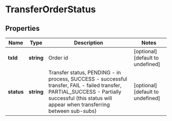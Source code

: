 # TransferOrderStatus

## Properties

Name | Type | Description | Notes
------------ | ------------- | ------------- | -------------
**txId** | **string** | Order id | [optional] [default to undefined]
**status** | **string** | Transfer status, PENDING - in process, SUCCESS - successful transfer, FAIL - failed transfer, PARTIAL_SUCCESS - Partially successful (this status will appear when transferring between sub-subs) | [optional] [default to undefined]

